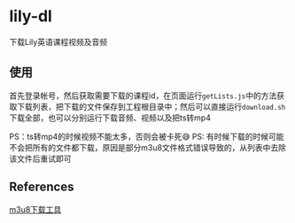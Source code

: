 # lily-dl

下载Lily英语课程视频及音频

## 使用
首先登录帐号，然后获取需要下载的课程id，在页面运行`getLists.js`中的方法获取下载列表，把下载的文件保存到工程根目录中；然后可以直接运行`download.sh`下载全部，也可以分别运行下载音频、视频以及把ts转mp4

PS：ts转mp4的时候视频不能太多，否则会被卡死😅️
PS: 有时候下载的时候可能不会把所有的文件都下载，原因是部分m3u8文件格式错误导致的，从列表中去除该文件后重试即可

## References
[m3u8下载工具](https://github.com/sudot/m3u8/tree/v1.3)
